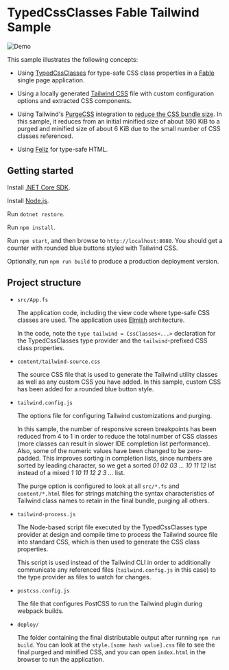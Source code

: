 # TypedCssClasses Fable Tailwind Sample

![Demo](demo.gif)

This sample illustrates the following concepts:

* Using [TypedCssClasses](https://github.com/zanaptak/TypedCssClasses) for type-safe CSS class properties in a [Fable](https://fable.io/) single page application.

* Using a locally generated [Tailwind CSS](https://tailwindcss.com/) file with custom configuration options and extracted CSS components.

* Using Tailwind's [PurgeCSS](https://www.purgecss.com/) integration to [reduce the CSS bundle size](https://tailwindcss.com/docs/controlling-file-size). In this sample, it reduces from an initial minified size of about 590 KiB to a purged and minified size of about 6 KiB due to the small number of CSS classes referenced.

* Using [Feliz](https://github.com/Zaid-Ajaj/Feliz/) for type-safe HTML.

## Getting started

Install [.NET Core SDK](https://dotnet.microsoft.com/download).

Install [Node.js](https://nodejs.org/).

Run `dotnet restore`.

Run `npm install`.

Run `npm start`, and then browse to `http://localhost:8080`. You should get a counter with rounded blue buttons styled with Tailwind CSS.

Optionally, run `npm run build` to produce a production deployment version.

## Project structure

* `src/App.fs`

  The application code, including the view code where type-safe CSS classes are used. The application uses [Elmish](https://elmish.github.io/elmish/) architecture.

  In the code, note the `type tailwind = CssClasses<...>` declaration for the TypedCssClasses type provider and the `tailwind`-prefixed CSS class properties.

* `content/tailwind-source.css`

  The source CSS file that is used to generate the Tailwind utility classes as well as any custom CSS you have added. In this sample, custom CSS has been added for a rounded blue button style.

* `tailwind.config.js`

  The options file for configuring Tailwind customizations and purging.
  
  In this sample, the number of responsive screen breakpoints has been reduced from 4 to 1 in order to reduce the total number of CSS classes (more classes can result in slower IDE completion list performance). Also, some of the numeric values have been changed to be zero-padded. This improves sorting in completion lists, since numbers are sorted by leading character, so we get a sorted _01 02 03 ... 10 11 12_ list instead of a mixed _1 10 11 12 2 3 ..._ list.

  The purge option is configured to look at all `src/*.fs` and `content/*.html` files for strings matching the syntax characteristics of Tailwind class names to retain in the final bundle, purging all others.

* `tailwind-process.js`

  The Node-based script file executed by the TypedCssClasses type provider at design and compile time to process the Tailwind source file into standard CSS, which is then used to generate the CSS class properties.

  This script is used instead of the Tailwind CLI in order to additionally communicate any referenced files (`tailwind.config.js` in this case) to the type provider as files to watch for changes.

* `postcss.config.js`

  The file that configures PostCSS to run the Tailwind plugin during webpack builds.

* `deploy/`

  The folder containing the final distributable output after running `npm run build`. You can look at the `style.[some hash value].css` file to see the final purged and minified CSS, and you can open `index.html` in the browser to run the application.
